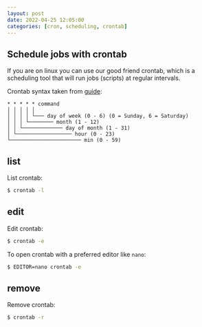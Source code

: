 ```yaml
---
layout: post
date: 2022-04-25 12:05:00
categories: [cron, scheduling, crontab]
---
```

## Schedule jobs with crontab

If you are on linux you can use our good friend crontab, which is a scheduling tool that will run jobs (scripts) at regular intervals.

Crontab syntax taken from [guide](https://ole.michelsen.dk/blog/schedule-jobs-with-crontab-on-mac-osx.html):
```
* * * * * command
│ │ │ │ │
│ │ │ │ └─── day of week (0 - 6) (0 = Sunday, 6 = Saturday)
│ │ │ └──────── month (1 - 12)
│ │ └───────────── day of month (1 - 31)
│ └────────────────── hour (0 - 23)
└─────────────────────── min (0 - 59)
```

## list

List crontab:
```sh
$ crontab -l
```

## edit

Edit crontab:
```sh
$ crontab -e
```

To open crontab with a preferred editor like `nano`:
```sh
$ EDITOR=nano crontab -e
```

## remove

Remove crontab:
```sh
$ crontab -r
```
